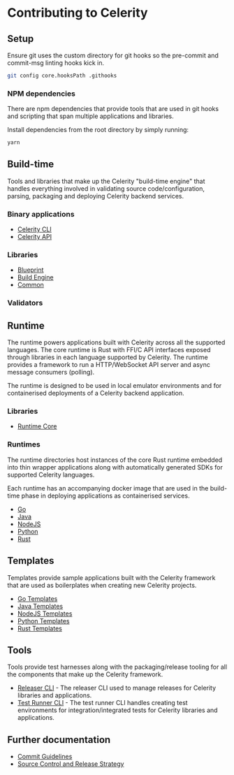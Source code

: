 # Contributing to Celerity

## Setup

Ensure git uses the custom directory for git hooks so the pre-commit and commit-msg linting hooks
kick in.

```bash
git config core.hooksPath .githooks
```

### NPM dependencies

There are npm dependencies that provide tools that are used in git hooks and scripting that span
multiple applications and libraries.

Install dependencies from the root directory by simply running:
```bash
yarn
```

## Build-time

Tools and libraries that make up the Celerity "build-time engine" that handles everything involved in validating source code/configuration, parsing, packaging and deploying Celerity backend services.

### Binary applications

- [Celerity CLI](./apps/cli)
- [Celerity API](./apps/api)

### Libraries

- [Blueprint](./libs/blueprint)
- [Build Engine](./libs/build-engine)
- [Common](./libs/common)

### Validators

## Runtime

The runtime powers applications built with Celerity across all the supported languages. The core runtime is Rust with FFI/C API interfaces exposed through libraries in each language supported by Celerity.
The runtime provides a framework to run a HTTP/WebSocket API server and async message consumers (polling).

The runtime is designed to be used in local emulator environments and for containerised deployments of a Celerity backend application.

### Libraries

- [Runtime Core](./runtime/core)

### Runtimes

The runtime directories host instances of the core Rust runtime embedded into thin wrapper applications along with automatically generated SDKs for supported Celerity languages.

Each runtime has an accompanying docker image that are used in the build-time phase in deploying applications as containerised services. 

- [Go](./runtime/go)
- [Java](./runtime/java)
- [NodeJS](./runtime/nodejs)
- [Python](./runtime/python)
- [Rust](./runtime/rust)

## Templates

Templates provide sample applications built with the Celerity framework that are used as boilerplates when creating new Celerity projects.

- [Go Templates](./templates/go)
- [Java Templates](./templates/java)
- [NodeJS Templates](./templates/nodejs)
- [Python Templates](./templates/python)
- [Rust Templates](./templates/rust)

## Tools

Tools provide test harnesses along with the packaging/release tooling for all the components that make up the Celerity framework.

- [Releaser CLI](./tools/releaser) - The releaser CLI used to manage releases for Celerity libraries and applications.
- [Test Runner CLI](./tools/test-runner) - The test runner CLI handles creating test environments for integration/integrated tests for Celerity libraries and applications.

## Further documentation

- [Commit Guidelines](./COMMIT_GUIDELINES.md)
- [Source Control and Release Strategy](./SOURCE_CONTROL_RELEASE_STRATEGY.md)